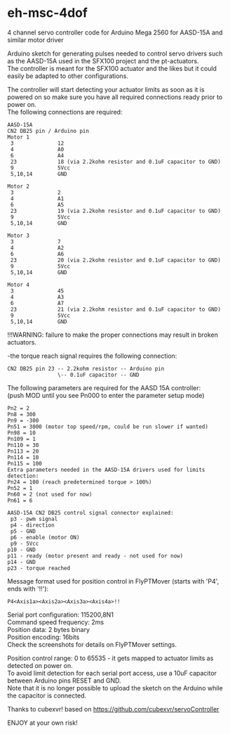 # eh-msc-4dof

4 channel servo controller code for Arduino Mega 2560 for AASD-15A and similar motor driver

Arduino sketch for generating pulses needed to control servo drivers such as the AASD-15A used in the SFX100 project and the pt-actuators.<br>
The controller is meant for the SFX100 actuator and the likes but it could easily be adapted to other configurations.

The controller will start detecting your actuator limits as soon as it is powered on so make sure you have all required connections ready prior to power on.<br>
The following connections are required:
```
AASD-15A
CN2 DB25 pin / Arduino pin
Motor 1
 3              12
 4              A0
 6              A4
 23             18 (via 2.2kohm resistor and 0.1uF capacitor to GND)
 9              5Vcc
 5,10,14        GND

Motor 2
 3              2
 4              A1
 6              A5
 23             19 (via 2.2kohm resistor and 0.1uF capacitor to GND)
 9              5Vcc
 5,10,14        GND

Motor 3
 3              7
 4              A2
 6              A6
 23             20 (via 2.2kohm resistor and 0.1uF capacitor to GND)
 9              5Vcc
 5,10,14        GND

Motor 4
 3              45
 4              A3
 6              A7
 23             21 (via 2.2kohm resistor and 0.1uF capacitor to GND)
 9              5Vcc
 5,10,14        GND
```
!!!WARNING: failure to make the proper connections may result in broken actuators.<br>

-the torque reach signal requires the following connection:
```
CN2 DB25 pin 23 -- 2.2kohm resistor -- Arduino pin
                \-- 0.1uF capacitor -- GND
```
The following parameters are required for the AASD 15A controller:<br>
(push MOD until you see Pn000 to enter the parameter setup mode)
```
Pn2 = 2
Pn8 = 300
Pn9 = -300
Pn51 = 3000 (motor top speed/rpm, could be run slower if wanted)
Pn98 = 10
Pn109 = 1
Pn110 = 30
Pn113 = 20
Pn114 = 10
Pn115 = 100
Extra parameters needed in the AASD-15A drivers used for limits detection:
Pn24 = 100 (reach predetermined torque > 100%)
Pn52 = 1
Pn60 = 2 (not used for now)
Pn61 = 6

AASD-15A CN2 DB25 control signal connector explained:
 p3 - pwm signal
 p4 - direction
 p5 - GND
 p6 - enable (motor ON)
 p9 - 5Vcc
p10 - GND
p11 - ready (motor present and ready - not used for now)
p14 - GND
p23 - torque reached
```
Message format used for position control in FlyPTMover (starts with 'P4', ends with '!!'):
```
P4<Axis1a><Axis2a><Axis3a><Axis4a>!!
```
Serial port configuration: 115200,8N1<br>
Command speed frequency: 2ms<br>
Position data: 2 bytes binary<br>
Position encoding: 16bits<br>
Check the screenshots for details on FlyPTMover settings.

Position control range: 0 to 65535 - it gets mapped to actuator limits as detected on power on.<br>
To avoid limit detection for each serial port access, use a 10uF capacitor between Arduino pins RESET and GND.<br>
Note that it is no longer possible to upload the sketch on the Arduino while the capacitor is connected.<br>

Thanks to cubexvr! based on https://github.com/cubexvr/servoController

ENJOY at your own risk!
